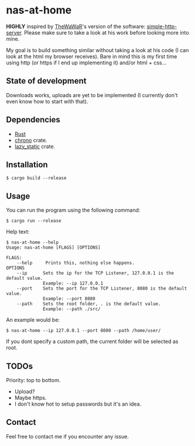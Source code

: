 # nas-at-home

**HIGHLY** inspired by [TheWaWaR](https://github.com/TheWaWaR)'s version of the software: [simple-http-server](https://github.com/TheWaWaR/simple-http-server). Please make sure to take a look at his work before looking more into mine.

My goal is to build something similar without taking a look at his code (I can look at the html my browser receives). Bare in mind this is my first time using http (or https if I end up implementing it) and/or html + css...

## State of development

Downloads works, uploads are yet to be implemented (I currently don't even know how to start with that).

## Dependencies

- [Rust](https://www.rust-lang.org/)
- [chrono](https://docs.rs/chrono/latest/chrono/) crate.
- [lazy_static](https://docs.rs/lazy_static/latest/lazy_static/) crate.

## Installation

```console
$ cargo build --release
```

## Usage

You can run the program using the following command:
```console
$ cargo run --release
```

Help text:
```console
$ nas-at-home --help
Usage: nas-at-home [FLAGS] [OPTIONS]

FLAGS:
    --help     Prints this, nothing else happens.
OPTIONS
    --ip      Sets the ip for the TCP Listener, 127.0.0.1 is the default value.
              Example: --ip 127.0.0.1
    --port    Sets the port for the TCP Listener, 8080 is the default value.
              Example: --port 8080
    --path    Sets the root folder, . is the default value.
              Example: --path ./src/
```

An example would be:
```console
$ nas-at-home --ip 127.0.0.1 --port 8080 --path /home/user/
```

If you dont specify a custom path, the current folder will be selected as root.

## TODOs

Priority: top to bottom.

- Upload?
- Maybe https.
- I don't know hot to setup passwords but it's an idea.

## Contact

Feel free to contact me if you encounter any issue.
